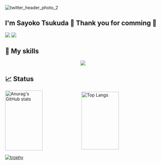 ![twitter_header_photo_2](https://github.com/user-attachments/assets/0e27e433-1528-4d18-804e-5dc8b5423ff5)

## I'm Sayoko Tsukuda 👋 Thank you for comming 🎉
![](https://komarev.com/ghpvc/?username=se1987&color=green)
![](https://img.shields.io/github/followers/se1987?label=Follow&logo=github&style=flat&color=blue&labelColor=000040)

## 🎨 My skills
<p align="center">
  <a href="https://skillicons.dev">
    <img src="https://skillicons.dev/icons?i=py,ts,js,html,css,nodejs,fastapi,react,nextjs,tailwind,express,prisma,redis,postgres,mysql,jest,aws,gcp,firebase,git,docker,postman,md,vscode" />
  </a>
</p>

## 📈 Status
<div style="display: flex; align-items: center;">
  <img src="https://github-readme-stats.vercel.app/api?username=se1987&layout=compact&theme=blueberry&langs_count=5" alt="Anurag's GitHub stats" style="width: 49%; height: 194px;"/>
  <img src="https://github-readme-stats.vercel.app/api/top-langs/?username=se1987&layout=compact&theme=blueberry&langs_count=5" alt="Top Langs" style="width: 49%; height: 187px;"/>
</div>

[![trophy](https://github-profile-trophy.vercel.app/?username=se1987)](https://github.com/se1987/se1987/github-profile-trophy)
